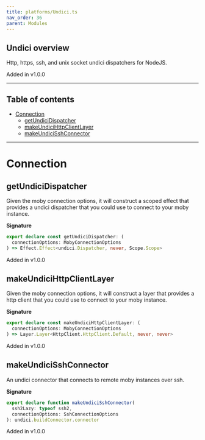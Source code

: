 ```yaml
---
title: platforms/Undici.ts
nav_order: 36
parent: Modules
---
```


## Undici overview

Http, https, ssh, and unix socket undici dispatchers for NodeJS.

Added in v1.0.0

---

<h2 class="text-delta">Table of contents</h2>

- [Connection](#connection)
  - [getUndiciDispatcher](#getundicidispatcher)
  - [makeUndiciHttpClientLayer](#makeundicihttpclientlayer)
  - [makeUndiciSshConnector](#makeundicisshconnector)

---

# Connection

## getUndiciDispatcher

Given the moby connection options, it will construct a scoped effect that
provides a undici dispatcher that you could use to connect to your moby
instance.

**Signature**

```ts
export declare const getUndiciDispatcher: (
  connectionOptions: MobyConnectionOptions
) => Effect.Effect<undici.Dispatcher, never, Scope.Scope>
```

Added in v1.0.0

## makeUndiciHttpClientLayer

Given the moby connection options, it will construct a layer that provides a
http client that you could use to connect to your moby instance.

**Signature**

```ts
export declare const makeUndiciHttpClientLayer: (
  connectionOptions: MobyConnectionOptions
) => Layer.Layer<HttpClient.HttpClient.Default, never, never>
```

Added in v1.0.0

## makeUndiciSshConnector

An undici connector that connects to remote moby instances over ssh.

**Signature**

```ts
export declare function makeUndiciSshConnector(
  ssh2Lazy: typeof ssh2,
  connectionOptions: SshConnectionOptions
): undici.buildConnector.connector
```

Added in v1.0.0
